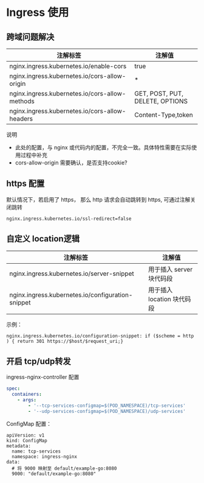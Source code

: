 # Ingress 使用


## 跨域问题解决

| 注解标签                                           | 注解值                             |
|------------------------------------------------|---------------------------------|
| nginx.ingress.kubernetes.io/enable-cors        | true                            |
| nginx.ingress.kubernetes.io/cors-allow-origin  | *                               |
| nginx.ingress.kubernetes.io/cors-allow-methods | GET, POST, PUT, DELETE, OPTIONS |
| nginx.ingress.kubernetes.io/cors-allow-headers | Content-Type,token              |

说明
- 此处的配置，与 nginx 或代码内的配置，不完全一致。具体特性需要在实际使用过程中补充
- cors-allow-origin 需要确认，是否支持cookie?

## https 配置

默认情况下，若启用了 https， 那么 http 请求会自动跳转到 https, 可通过注解关闭跳转
```
nginx.ingress.kubernetes.io/ssl-redirect=false
```

## 自定义 location逻辑
| 注解标签                                              | 注解值                |
|---------------------------------------------------|--------------------|
| nginx.ingress.kubernetes.io/server-snippet        | 用于插入 server 块代码段   |
| nginx.ingress.kubernetes.io/configuration-snippet | 用于插入 location 块代码段 |

示例：
```
nginx.ingress.kubernetes.io/configuration-snippet: if ($scheme = http ) { return 301 https://$host/$request_uri;}
```

## 开启 tcp/udp转发

ingress-nginx-controller 配置
```yaml
spec:
  containers:
    - args:
        - '--tcp-services-configmap=$(POD_NAMESPACE)/tcp-services'
        - '--udp-services-configmap=$(POD_NAMESPACE)/udp-services'
```

ConfigMap 配置：
```shell
apiVersion: v1
kind: ConfigMap
metadata:
  name: tcp-services
  namespace: ingress-nginx
data:
  # 将 9000 映射至 default/example-go:8080
  9000: "default/example-go:8080"
```
